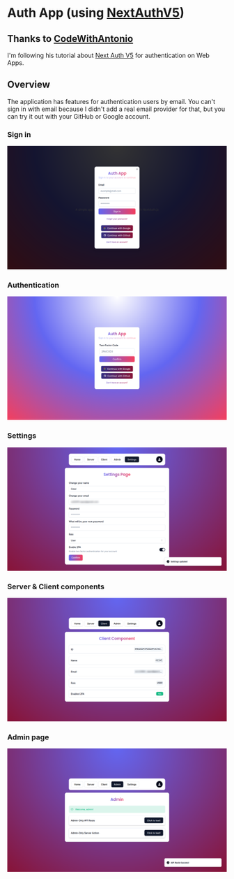 # Auth App (using [NextAuthV5](https://authjs.dev/getting-started/introduction))

## Thanks to [CodeWithAntonio](https://www.codewithantonio.com/)

I'm following his tutorial about [Next Auth V5](https://www.codewithantonio.com/projects/auth-masterclass) for authentication on Web Apps.

## Overview

The application has features for authentication users by email. You can't sign in with email because I didn't add a real email provider for that, but you can try it out with your GitHub or Google account.

### Sign in

![Sign In](./img/sign_in_modal.png)

### Authentication

![Authenticate with email](./img/sign_in_token.png)

### Settings

![Change your preferences](./img/settings_page.png)

### Server & Client components

![See your data](./img/client_component.png)

### Admin page

![Admin only stuff](./img/admin_page.png)
